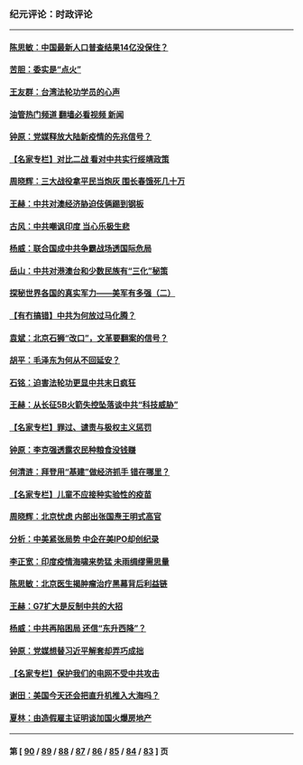 ### 纪元评论：时政评论
---
#### [陈思敏：中国最新人口普查结果14亿没保住？](../../pages/nsc1025/n12935464.md?05110330) 
#### [苦胆：委实是“点火”](../../pages/nsc1025/n12935953.md?05110330) 
#### [王友群：台湾法轮功学员的心声](../../pages/nsc1025/n12935222.md?05110330) 
#### [油管热门频道 翻墙必看视频 新闻](ok?05110330)
#### [钟原：党媒释放大陆新疫情的先兆信号？](../../pages/nsc1025/n12935064.md?05110330) 
#### [【名家专栏】对比二战 看对中共实行绥靖政策](../../pages/nsc1025/n12934663.md?05110330) 
#### [周晓辉：三大战役拿平民当炮灰 围长春饿死几十万](../../pages/nsc1025/n12934921.md?05110330) 
#### [王赫：中共对澳经济胁迫伎俩踢到钢板](../../pages/nsc1025/n12934094.md?05110330) 
#### [古风：中共嘲讽印度 当心乐极生悲](../../pages/nsc1025/n12934194.md?05110330) 
#### [杨威：联合国成中共争霸战场透国际危局](../../pages/nsc1025/n12933773.md?05110330) 
#### [岳山：中共对港澳台和少数民族有“三化”秘策](../../pages/nsc1025/n12933579.md?05110330) 
#### [探秘世界各国的真实军力——美军有多强（二）](../../pages/nsc1025/n12933170.md?05110330) 
#### [【有冇搞错】中共为何放过马化腾？](../../pages/nsc1025/n12932045.md?05110330) 
#### [袁斌：北京石狮“改口”，文革要翻案的信号？](../../pages/nsc1025/n12932828.md?05110330) 
#### [胡平：毛泽东为何从不回延安？](../../pages/nsc1025/n12932817.md?05110330) 
#### [石铭：迫害法轮功更显中共末日疯狂](../../pages/nsc1025/n12932752.md?05110330) 
#### [王赫：从长征5B火箭失控坠落谈中共“科技威胁”](../../pages/nsc1025/n12932480.md?05110330) 
#### [【名家专栏】罪过、谴责与极权主义惩罚](../../pages/nsc1025/n12931053.md?05110330) 
#### [钟原：李克强透露农民种粮食没钱赚](../../pages/nsc1025/n12931936.md?05110330) 
#### [何清涟：拜登用“基建”做经济抓手 错在哪里？](../../pages/nsc1025/n12931334.md?05110330) 
#### [【名家专栏】儿童不应接种实验性的疫苗](../../pages/nsc1025/n12930996.md?05110330) 
#### [周晓辉：北京忧虑 内部出张国焘王明式高官](../../pages/nsc1025/n12931709.md?05110330) 
#### [分析：中美紧张局势 中企在美IPO却创纪录](../../pages/nsc1025/n12931000.md?05110330) 
#### [李正宽：印度疫情海啸来势猛 未雨绸缪需思量](../../pages/nsc1025/n12930613.md?05110330) 
#### [陈思敏：北京医生揭肿瘤治疗黑幕背后利益链](../../pages/nsc1025/n12930517.md?05110330) 
#### [王赫：G7扩大是反制中共的大招](../../pages/nsc1025/n12929872.md?05110330) 
#### [杨威：中共再陷困局 还信“东升西降”？](../../pages/nsc1025/n12929132.md?05110330) 
#### [钟原：党媒想替习近平解套却弄巧成拙](../../pages/nsc1025/n12929550.md?05110330) 
#### [【名家专栏】保护我们的电网不受中共攻击](../../pages/nsc1025/n12928511.md?05110330) 
#### [谢田：美国今天还会把直升机推入大海吗？](../../pages/nsc1025/n12929444.md?05110330) 
#### [夏林：由造假雇主证明谈加国火爆房地产](../../pages/nsc1025/n12929396.md?05110330) 

---
#### 第 [ [90](./90.md?05110330) / [89](./89.md?05110330) / [88](./88.md?05110330) / [87](./87.md?05110330) / [86](./86.md?05110330) / [85](./85.md?05110330) / [84](./84.md?05110330) / [83](./83.md?05110330) ] 页
